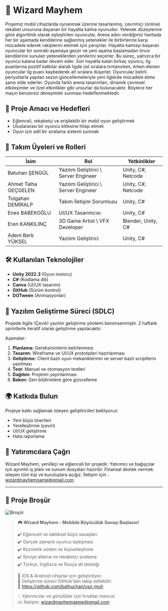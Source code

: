 # 🧙 Wizard Mayhem

Projemiz mobil cihazlarda oynanmak üzerine tasarlanmış, çevrimiçi (online) rekabet unsuruna dayanan bir hayatta kalma oyunudur. Yetenek düzeylerine göre algoritmik olarak eşleştirilen oyuncular, Arena adını verdiğimiz haritada her bir aşamada kendilerine sağlanmış yetenekler ile birbirlerine karşı mücadele ederek rakiplerini elemek için yarışırlar. Hayatta kalmayı başaran oyuncular bir sonraki aşamaya geçer ve yeni aşama başlamadan önce kendilerine sunulan yeteneklerden yenilerini seçerler.
Bu süreç, yalnızca bir oyuncu kalana kadar devam eder. Son hayatta kalan birkaç oyuncu, lig puanlarına pozitif katkılar alarak ligde üst sıralara tırmanırken, erken elenen oyuncular lig puanı kaybederek alt sıralara düşerler. Oyuncular belirli periyotlarla yapılan sezon güncellemeleriyle yeni liglerde mücadele etme şansı elde ederler.
Oyunda farklı arena tasarımları, dinamik çevresel etkileşimler ve özel etkinlikler gibi unsurlar da bulunacaktır. Böylece her maçın benzersiz deneyimler sunması hedeflenmektedir.

## 🎯 Proje Amacı ve Hedefleri
- Eğlenceli, rekabetçi ve erişilebilir bir mobil oyun geliştirmek
- Uluslararası bir oyuncu kitlesine hitap etmek
- Oyun için adil bir sıralama sistemi sunmak

## 👥 Takım Üyeleri ve Rolleri
| İsim | Rol | Yetkinlikler |
|------|-----|--------------|
| Batuhan ŞENGÜL | Yazılım Geliştirici \ Server Engineer | Unity, C#, Netcode |
| Ahmet Talha GEÇGELEN | Yazılım Geliştirici \ Server Engineer | Unity, C#, Netcode |
| Tolgahan DEMİRALP | Takım İletişim Sorumlusu | Unity, C# |
| Enes BABEKOĞLU | UI/UX Tasarımcısı | Unity, C# |
| Eren KANKILINÇ | 3D Game Artist \ VFX Developer | Blender, Unity, C# |
| Adem Berk YÜKSEL | Yazılım Geliştirici | Unity, C# |

## 🛠️ Kullanılan Teknolojiler
- **Unity 2022.3** (Oyun motoru)
- **C#** (Kodlama dili)
- **Canva** (UI/UX tasarımı)
- **GitHub** (Sürüm kontrol)
- **DOTween** (Animasyonlar)

## 🔄 Yazılım Geliştirme Süreci (SDLC)
Projede Agile (Çevik) yazılım geliştirme yöntemi benimsenmiştir. 2 haftalık sprintlerle iteratif olarak geliştirme yapılacaktır.

Aşamalar:
1. **Planlama:** Gereksinimlerin belirlenmesi
2. **Tasarım:** Wireframe ve UI/UX prototipleri hazırlanması
3. **Geliştirme:** Client bazlı oyun mekaniklerinin ve server bazlı scriptlerin yazılması
4. **Test:** Manuel ve otomasyon testleri
5. **Dağıtım:** Projenin yayınlanması
6. **Bakım:** Geri bildirimlere göre güncelleme


## 🌍 Katkıda Bulun
Projeye katkı sağlamak isteyen geliştiricileri bekliyoruz:
- Yeni büyü önerileri
- Yerelleştirme (çeviri)
- UI/UX geliştirme
- Hata raporlama

## 💸 Yatırımcılara Çağrı
Wizard Mayhem, yenilikçi ve eğlenceli bir projedir. Yatırımcı ve bağışçılar için ayrıntılı iş planı ve sunum dosyaları hazırdır. Finansal destek vermek isteyen tüm kişi ve kuruluşlara açığız.
İletişim için : wizardmayhemgame@gmail.com

---

## 📄 Proje Broşür
![Broşür](https://i.imgur.com/Zq1b5P8.png)

> **🎮 Wizard Mayhem - Mobilde Büyücülük Savaşı Başlasın!**
>
> ✔️ Eğlenceli ve taktiksel büyü savaşları  
> ✔️ Gerçek zamanlı oyuncu eşleşmesi  
> ✔️ Kozmetik sistem ve kişiselleştirme  
> ✔️ Seviye atlama ve rekabetçi sıralama  
> ✔️ Türkçe, İngilizce ve Rusça dil desteği  
>
> 📲 iOS & Android cihazlar için geliştiriliyor.  
> 💬 Geliştirme süreci GitHub'dan takip edilebilir:  
> 🔗 https://github.com/bathuchan/yaz-muh  
>
> 💡 Yatırımcılar ve gönüllüler için fırsatlar mevcut.  
> ✉️ İletişim: wizardmayhemgame@gmail.com
